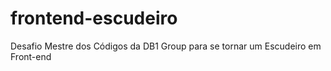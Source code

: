 # frontend-escudeiro
Desafio Mestre dos Códigos da DB1 Group para se tornar um Escudeiro em Front-end
